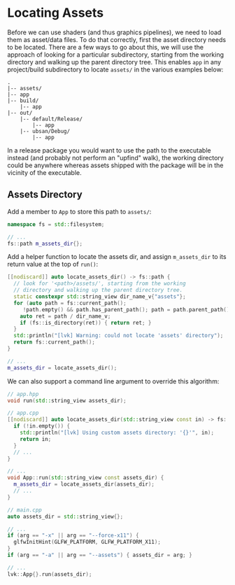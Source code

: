 # Locating Assets

Before we can use shaders (and thus graphics pipelines), we need to load them as asset/data files. To do that correctly, first the asset directory needs to be located. There are a few ways to go about this, we will use the approach of looking for a particular subdirectory, starting from the working directory and walking up the parent directory tree. This enables `app` in any project/build subdirectory to locate `assets/` in the various examples below:

```
.
|-- assets/
|-- app
|-- build/
    |-- app
|-- out/
    |-- default/Release/
        |-- app
    |-- ubsan/Debug/
        |-- app
```

In a release package you would want to use the path to the executable instead (and probably not perform an "upfind" walk), the working directory could be anywhere whereas assets shipped with the package will be in the vicinity of the executable.

## Assets Directory

Add a member to `App` to store this path to `assets/`:

```cpp
namespace fs = std::filesystem;

// ...
fs::path m_assets_dir{};
```

Add a helper function to locate the assets dir, and assign `m_assets_dir` to its return value at the top of `run()`:

```cpp
[[nodiscard]] auto locate_assets_dir() -> fs::path {
  // look for '<path>/assets/', starting from the working
  // directory and walking up the parent directory tree.
  static constexpr std::string_view dir_name_v{"assets"};
  for (auto path = fs::current_path();
     !path.empty() && path.has_parent_path(); path = path.parent_path()) {
    auto ret = path / dir_name_v;
    if (fs::is_directory(ret)) { return ret; }
  }
  std::println("[lvk] Warning: could not locate 'assets' directory");
  return fs::current_path();
}

// ...
m_assets_dir = locate_assets_dir();
```

We can also support a command line argument to override this algorithm:

```cpp
// app.hpp
void run(std::string_view assets_dir);

// app.cpp
[[nodiscard]] auto locate_assets_dir(std::string_view const in) -> fs::path {
  if (!in.empty()) {
    std::println("[lvk] Using custom assets directory: '{}'", in);
    return in;
  }
  // ...
}

// ...
void App::run(std::string_view const assets_dir) {
  m_assets_dir = locate_assets_dir(assets_dir);
  // ...
}

// main.cpp
auto assets_dir = std::string_view{};

// ...
if (arg == "-x" || arg == "--force-x11") {
  glfwInitHint(GLFW_PLATFORM, GLFW_PLATFORM_X11);
}
if (arg == "-a" || arg == "--assets") { assets_dir = arg; }

// ...
lvk::App{}.run(assets_dir);
```
